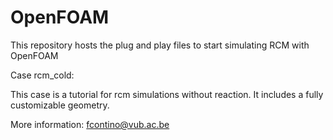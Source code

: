 # OpenFOAM
This repository hosts the plug and play files to start simulating RCM with OpenFOAM

Case rcm_cold:

This case is a tutorial for rcm simulations without reaction. It includes a fully customizable geometry.

More information: fcontino@vub.ac.be
